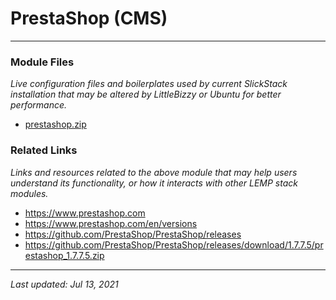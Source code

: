 # PrestaShop (CMS)

----

### Module Files

*Live configuration files and boilerplates used by current SlickStack installation that may be altered by LittleBizzy or Ubuntu for better performance.*

* [prestashop.zip](https://github.com/PrestaShop/PrestaShop/releases/download/1.7.7.5/prestashop_1.7.7.5.zip)

### Related Links

*Links and resources related to the above module that may help users understand its functionality, or how it interacts with other LEMP stack modules.*

* https://www.prestashop.com
* https://www.prestashop.com/en/versions
* https://github.com/PrestaShop/PrestaShop/releases
* https://github.com/PrestaShop/PrestaShop/releases/download/1.7.7.5/prestashop_1.7.7.5.zip

----

*Last updated: Jul 13, 2021*
